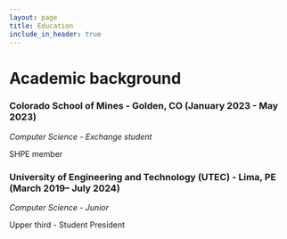 ```yaml
---
layout: page
title: Education
include_in_header: true
---
```


# Academic background

### Colorado School of Mines -  Golden, CO      (January 2023 - May 2023)
*Computer Science - Exchange student*

SHPE member

### University of Engineering and Technology (UTEC) - Lima, PE      (March 2019– July 2024)
*Computer Science - Junior*

Upper third - Student President
